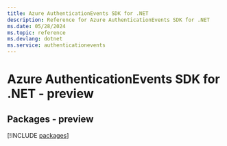 ```yaml
---
title: Azure AuthenticationEvents SDK for .NET
description: Reference for Azure AuthenticationEvents SDK for .NET
ms.date: 05/28/2024
ms.topic: reference
ms.devlang: dotnet
ms.service: authenticationevents
---
```

# Azure AuthenticationEvents SDK for .NET - preview
## Packages - preview
[!INCLUDE [packages](authenticationevents-index.md)]
